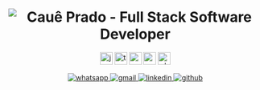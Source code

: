 <h1 align="center">
<img src="https://user-images.githubusercontent.com/16837004/113636622-45a2ac80-9649-11eb-975f-242f44eb0ef8.png" alt="Cauê Prado - Full Stack Software Developer" />
</h1>

<p align="center">
<img src="https://img.shields.io/badge/javascript-%2325384d.svg?&style=for-the-badge&logo=javascript&logoColor=%239da59a" height="25" alt="javascript"/>
<img src="https://img.shields.io/badge/typescript%20-%2325384d.svg?&style=for-the-badge&logo=typescript&logoColor=%239da59a" height="25" alt="typescript"/>
<img src="https://img.shields.io/badge/node.js%20-%2325384d.svg?&style=for-the-badge&logo=node.js&logoColor=%239da59a" height="25" alt="node.js"/>
<img src="https://img.shields.io/badge/react%20-%2325384d.svg?&style=for-the-badge&logo=react&logoColor=%239da59a" height="25" alt="react"/>
  <img src="https://img.shields.io/badge/php%20-%2325384d.svg?&style=for-the-badge&logo=php&logoColor=%239da59a" height="25" alt="php"/>
</p>

<p align="center">
  <a href="https://web.whatsapp.com/send?phone=+5511981287535" target="_blank">
    <img src="https://img.shields.io/badge/-WhatsApp-25384D?style=for-the-badge&logo=WhatsApp&logoColor=%239da59a" alt="whatsapp" />
  </a>
  <a href="mailto:caue.prado0gmail.com" target="_blank">
    <img src="https://img.shields.io/badge/-Gmail-25384d?style=for-the-badge&logo=gmail&logoColor=%239da59a" alt="gmail" />
  </a>
  <a href="https://www.linkedin.com/in/caueprado" target="_blank">
    <img src="https://img.shields.io/badge/-LinkedIn-25384d?style=for-the-badge&logo=Linkedin&logoColor=%239da59a" alt="linkedin" />
  </a>
  <a href="https://github.com/caueprado0" target="_blank">
    <img src="https://img.shields.io/badge/-GitHub-25384d?style=for-the-badge&logo=Github&logoColor=%239da59a" alt="github" />
  </a>
</p>
